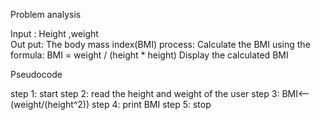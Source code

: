 Problem analysis  

Input : Height ,weight                                                   
Out put: The body mass index(BMI)
process: Calculate the BMI using the formula: BMI = weight / (height * height)
Display the calculated BMI


Pseudocode

step 1: start
step 2: read the height and weight of the user
step 3: BMI<-- (weight/(height^2))
step 4: print BMI
step 5: stop
